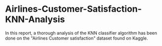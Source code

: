 # Airlines-Customer-Satisfaction-KNN-Analysis
In this report, a thorough analysis of the KNN classifier algorithm has been done on the "Airlines Customer satisfaction" dataset found on Kaggle.
